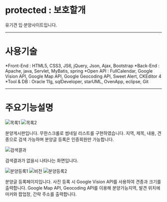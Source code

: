 # protected : 보호할개
유기견 입·분양사이트입니다.

----------------------------

# 사용기술
*Front-End : HTML5, CSS3, JS6, jQuery, Json, Ajax, Bootstrap
*Back-End : Apache, java, Servlet, MyBatis, spring
*Open API : FullCalendar, Google Vision API, Google Map API, Google Geocoding API, Sweet Alert, CKEditor 4
*Tool & DB : Oracle 11g, sqlDeveloper, starUML, OvenApp, eclipse, Git

------------------------------

# 주요기능설명

![목록1](https://user-images.githubusercontent.com/50124719/70513419-eb88f880-1b74-11ea-825f-57729a40f4fb.png)
![목록2](https://user-images.githubusercontent.com/50124719/70513420-eb88f880-1b74-11ea-9b76-fd8edb58cab4.png)

분양게시판입니다. 무한스크롤로 썸네일 리스트를 구현하였습니다. 지역, 제목, 내용, 견종으로 검색 가능하며 분양글 등록은 인증회원만 가능합니다.

![검색결과](https://user-images.githubusercontent.com/50124719/70514118-4ff88780-1b76-11ea-9dc8-f9b47a3fb836.png)

검색결과가 없을시 나타나는 화면입니다.

![분양등록1](https://user-images.githubusercontent.com/50124719/70514291-b5e50f00-1b76-11ea-8bdb-5ca38f7cb157.png)
![비전](https://user-images.githubusercontent.com/50124719/70514847-b29e5300-1b77-11ea-8a27-9e487d6709e5.gif)
![분양등록2 ](https://user-images.githubusercontent.com/50124719/70515164-39ebc680-1b78-11ea-861d-6b217142cc54.png)

분양글 등록페이지입니다. 사진 등록 시 Google Vision API를 사용하여 견종과 크기를 출력합니다.
Google Map API, Geocoding API를 이용해 분양가능지역, 발견 위치에 마커와 팝업창, 간략 주소를 출력합니다.
